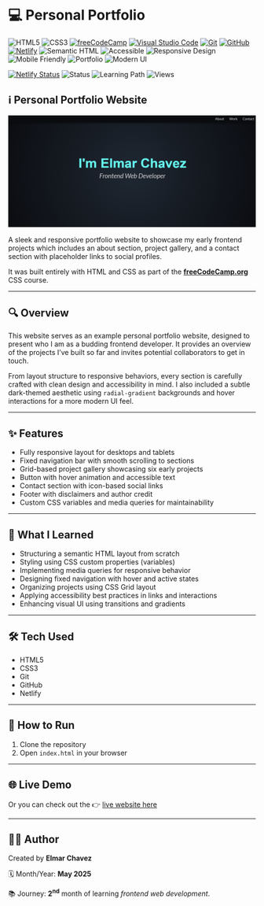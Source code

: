 # 💻 Personal Portfolio

![HTML5](https://img.shields.io/badge/HTML5-E34F26?style=for-the-badge&logo=html5&logoColor=white)
![CSS3](https://img.shields.io/badge/CSS3-1572B6?style=for-the-badge&logo=css3&logoColor=white)
[![freeCodeCamp](https://img.shields.io/badge/freeCodeCamp-27273D?style=for-the-badge&logo=freecodecamp&logoColor=white)](https://www.freecodecamp.org/)
[![Visual Studio Code](https://img.shields.io/badge/VS%20Code-007ACC?style=for-the-badge&logo=visual-studio-code&logoColor=white)](https://code.visualstudio.com/)
[![Git](https://img.shields.io/badge/Git-F05032?style=for-the-badge&logo=git&logoColor=white)](https://git-scm.com/)
[![GitHub](https://img.shields.io/badge/GitHub-181717?style=for-the-badge&logo=github&logoColor=white)](https://github.com/)
[![Netlify](https://img.shields.io/badge/Netlify-00C7B7?style=for-the-badge&logo=netlify&logoColor=white)](https://www.netlify.com/)
![Semantic HTML](https://img.shields.io/badge/Semantic%20HTML-ff9800?style=for-the-badge)
![Accessible](https://img.shields.io/badge/Accessibility-A11Y-0052cc?style=for-the-badge)
![Responsive Design](https://img.shields.io/badge/Responsive%20Design-2196F3?style=for-the-badge&logo=responsive&logoColor=white)
![Mobile Friendly](https://img.shields.io/badge/Mobile%20Friendly-%E2%9C%85-1E293B?style=for-the-badge&logo=responsive-design&logoColor=white)
![Portfolio](https://img.shields.io/badge/Portfolio%20Site-Showcase-9c27b0?style=for-the-badge)
![Modern UI](https://img.shields.io/badge/Modern%20UI-Interactive-03a9f4?style=for-the-badge)

[![Netlify Status](https://api.netlify.com/api/v1/badges/88028b4f-fc4b-4359-bdf5-9825e5f94113/deploy-status)](https://personal-portfolio-fcc-jiro.netlify.app/)
![Status](https://img.shields.io/badge/status-complete-brightgreen)
![Learning Path](https://img.shields.io/badge/learning%20path-month%202-blue)
![Views](https://visitor-badge.laobi.icu/badge?page_id=CodingWithJiro.freecodecamp-css-personal-portfolio&left_text=repo%20views)

## ℹ️ Personal Portfolio Website

![Screenshot of the project](./screenshot.png)

A sleek and responsive portfolio website to showcase my early frontend projects which includes an about section, project gallery, and a contact section with placeholder links to social profiles.

It was built entirely with HTML and CSS as part of the [**freeCodeCamp.org**](https://www.freecodecamp.org/learn/full-stack-developer/) CSS course.

---

## 🔍 Overview

This website serves as an example personal portfolio website, designed to present who I am as a budding frontend developer. It provides an overview of the projects I’ve built so far and invites potential collaborators to get in touch.

From layout structure to responsive behaviors, every section is carefully crafted with clean design and accessibility in mind. I also included a subtle dark-themed aesthetic using `radial-gradient` backgrounds and hover interactions for a more modern UI feel.

---

## ✨ Features

- Fully responsive layout for desktops and tablets
- Fixed navigation bar with smooth scrolling to sections
- Grid-based project gallery showcasing six early projects
- Button with hover animation and accessible text
- Contact section with icon-based social links
- Footer with disclaimers and author credit
- Custom CSS variables and media queries for maintainability

---

## 🧠 What I Learned

- Structuring a semantic HTML layout from scratch
- Styling using CSS custom properties (variables)
- Implementing media queries for responsive behavior
- Designing fixed navigation with hover and active states
- Organizing projects using CSS Grid layout
- Applying accessibility best practices in links and interactions
- Enhancing visual UI using transitions and gradients

---

## 🛠️ Tech Used

- HTML5
- CSS3
- Git
- GitHub
- Netlify

---

## 🚀 How to Run

1. Clone the repository
2. Open `index.html` in your browser

---

## 🌐 Live Demo

Or you can check out the 👉 [live website here](https://personal-portfolio-fcc-jiro.netlify.app/)

---

## 🧑‍💻 Author

Created by **Elmar Chavez**

🗓️ Month/Year: **May 2025**

📚 Journey: **2<sup>nd</sup>** month of learning _frontend web development_.

